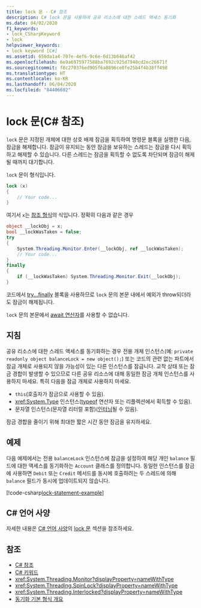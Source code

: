 ```yaml
---
title: lock 문 - C# 참조
description: C# lock 문을 사용하여 공유 리소스에 대한 스레드 액세스 동기화
ms.date: 04/02/2020
f1_keywords:
- lock_CSharpKeyword
- lock
helpviewer_keywords:
- lock keyword [C#]
ms.assetid: 656da1a4-707e-4ef6-9c6e-6d13b646af42
ms.openlocfilehash: 6e9a6975977588ba7692c925d7940cd2ec26671f
ms.sourcegitcommit: f8c270376ed905f6a8896ce0fe25b4f4b38ff498
ms.translationtype: HT
ms.contentlocale: ko-KR
ms.lasthandoff: 06/04/2020
ms.locfileid: "84406692"
---
```

# <a name="lock-statement-c-reference"></a>lock 문(C# 참조)

`lock` 문은 지정된 개체에 대한 상호 배제 잠금을 획득하여 명령문 블록을 실행한 다음, 잠금을 해제합니다. 잠금이 유지되는 동안 잠금을 보유하는 스레드는 잠금을 다시 획득하고 해제할 수 있습니다. 다른 스레드는 잠금을 획득할 수 없도록 차단되며 잠금이 해제될 때까지 대기합니다.

`lock` 문이 형식입니다.

```csharp
lock (x)
{
    // Your code...
}
```

여기서 `x`는 [참조 형식](reference-types.md)의 식입니다. 정확히 다음과 같은 경우

```csharp
object __lockObj = x;
bool __lockWasTaken = false;
try
{
    System.Threading.Monitor.Enter(__lockObj, ref __lockWasTaken);
    // Your code...
}
finally
{
    if (__lockWasTaken) System.Threading.Monitor.Exit(__lockObj);
}
```

코드에서 [try...finally](try-finally.md) 블록을 사용하므로 `lock` 문의 본문 내에서 예외가 throw되더라도 잠금이 해제됩니다.

`lock` 문의 본문에서 [await 연산자](../operators/await.md)를 사용할 수 없습니다.

## <a name="guidelines"></a>지침

공유 리소스에 대한 스레드 액세스를 동기화하는 경우 전용 개체 인스턴스(예: `private readonly object balanceLock = new object();`) 또는 코드의 관련 없는 파트에서 잠금 개체로 사용되지 않을 가능성이 있는 다른 인스턴스를 잠급니다. 교착 상태 또는 잠금 경합이 발생할 수 있으므로 다른 공유 리소스에 대해 동일한 잠금 개체 인스턴스를 사용하지 마세요. 특히 다음을 잠금 개체로 사용하지 마세요.

- `this`(호출자가 잠금으로 사용할 수 있음).
- <xref:System.Type> 인스턴스([typeof](../operators/type-testing-and-cast.md#typeof-operator) 연산자 또는 리플렉션에서 획득할 수 있음).
- 문자열 인스턴스(문자열 리터럴 포함)([인터닝](/dotnet/api/system.string.intern#remarks)될 수 있음).

잠금 경합을 줄이기 위해 최대한 짧은 시간 동안 잠금을 유지하세요.

## <a name="example"></a>예제

다음 예제에서는 전용 `balanceLock` 인스턴스에 잠금을 설정하여 해당 개인 `balance` 필드에 대한 액세스를 동기화하는 `Account` 클래스를 정의합니다. 동일한 인스턴스를 잠금에 사용하면 `Debit` 또는 `Credit` 메서드를 동시에 호출하려는 두 스레드에 의해 `balance` 필드가 동시에 업데이트되지 않습니다.

[!code-csharp[lock-statement-example](snippets/LockStatementExample.cs)]

## <a name="c-language-specification"></a>C# 언어 사양

자세한 내용은 [C# 언어 사양](~/_csharplang/spec/introduction.md)의 [lock 문](~/_csharplang/spec/statements.md#the-lock-statement) 섹션을 참조하세요.

## <a name="see-also"></a>참조

- [C# 참조](../index.md)
- [C# 키워드](index.md)
- <xref:System.Threading.Monitor?displayProperty=nameWithType>
- <xref:System.Threading.SpinLock?displayProperty=nameWithType>
- <xref:System.Threading.Interlocked?displayProperty=nameWithType>
- [동기화 기본 형식 개요](../../../standard/threading/overview-of-synchronization-primitives.md)
